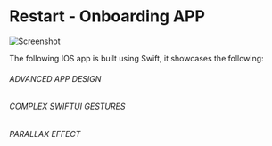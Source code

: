 # Restart - Onboarding APP

![Screenshot](https://i.ibb.co/dGnt8QF/Simulator-Screen-Shot-i-Phone-13-2022-01-20-at-18-36-17.png)

The following IOS app is built using Swift, it showcases the following:

###### ADVANCED APP DESIGN
###### COMPLEX SWIFTUI GESTURES
###### PARALLAX EFFECT
